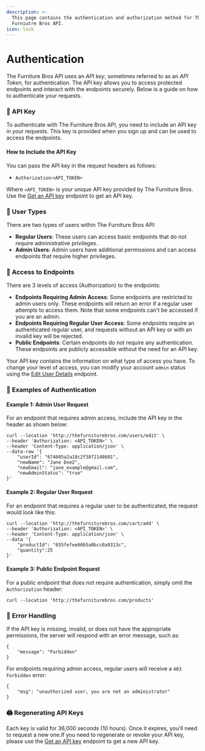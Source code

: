 ```yaml
---
description: >-
  This page contains the authentication and authorization method for The
  Furniutre Bros API.
icon: lock
---
```


# Authentication

The Furniture Bros API uses an _API key_, sometimes referred to as an _API Token_, for authentication. The API key allows you to access protected endpoints and interact with the endpoints securely. Below is a guide on how to authenticate your requests.

### 🔑 API Key

To authenticate with The Furniture Bros API, you need to include an API key in your requests. This key is provided when you sign up and can be used to access the endpoints.

#### How to Include the API Key

You can pass the API key in the request headers as follows:

* `Authorization`:`<API_TOKEN>`

Where `<API_TOKEN>` is your unique API key provided by The Furniture Bros. Use the [Get an API key](../api-endpoints/account.md#auth-login) endpoint to get an API key.&#x20;

### 👤 User Types

There are two types of users within The Furniture Bros API:

* **Regular Users**: These users can access basic endpoints that do not require administrative privileges.
* **Admin Users**: Admin users have additional permissions and can access endpoints that require higher privileges.

### 🪪 Access to Endpoints

There are 3 levels of access (Authorization) to the endpoints:

* **Endpoints Requiring Admin Access**: Some endpoints are restricted to admin users only. These endpoints will return an error if a regular user attempts to access them. Note that some endpoints can't be accessed if you are an admin.&#x20;
* **Endpoints Requiring Regular User Access**: Some endpoints require an authenticated regular user, and requests without an API key or with an invalid key will be rejected.
* **Public Endpoints**: Certain endpoints do not require any authentication. These endpoints are publicly accessible without the need for an API key.

Your API key contains the information on what type of access you have. To change your level of access, you can modify your account `admin` status using the [Edit User Details](../api-endpoints/account.md#users-edit) endpoint.&#x20;

### 🔐 Examples of Authentication

#### Example 1: Admin User Request

For an endpoint that requires admin access, include the API key in the header as shown below:

```
curl --location 'http://thefurniturebros.com/users/edit' \
--header 'Authorization: <API_TOKEN>' \
--header 'Content-Type: application/json' \
--data-raw '{
    "userId": "674605a2a18c2f38f2148601",
    "newName": "Jane Doe2",
    "newEmail": "jane_example@gmail.com",
    "newAdminStatus": "true"
}'
```

#### Example 2: Regular User Request

For an endpoint that requires a regular user to be authenticated, the request would look like this:

```
curl --location 'http://thefurniturebros.com/cart/add' \
--header 'Authorization: <API_TOKEN>' \
--header 'Content-Type: application/json' \
--data '{
    "productId": "655fefee60b5a0bcc0a9313c",
    "quantity":25
}'
```

#### Example 3: Public Endpoint Request

For a public endpoint that does not require authentication, simply omit the `Authorization` header:

```
curl --location 'http://thefurniturebros.com/products'
```

### 🔐 Error Handling

If the API key is missing, invalid, or does not have the appropriate permissions, the server will respond with an error message, such as:

```
{
    "message": "Forbidden"
}
```

For endpoints requiring admin access, regular users will receive a `403 Forbidden` error:

```
{
    "msg": "unauthorized user, you are not an administrator"
}
```

### 🖨️ Regenerating API Keys

Each key is valid for 36,000 seconds (10 hours). Once it expires, you'll need to request a new one.If you need to regenerate or revoke your API key, please use the [Get an API key](../api-endpoints/account.md#auth-login) endpoint to get a new API key. &#x20;

